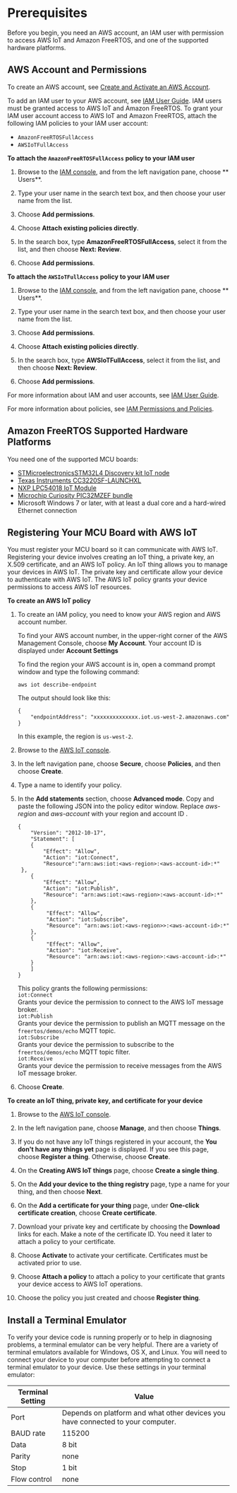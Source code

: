 # Prerequisites<a name="freertos-prereqs"></a>

Before you begin, you need an AWS account, an IAM user with permission to access AWS IoT and Amazon FreeRTOS, and one of the supported hardware platforms\.

## AWS Account and Permissions<a name="freertos-account-and-permissions"></a>

To create an AWS account, see [Create and Activate an AWS Account](https://aws.amazon.com/premiumsupport/knowledge-center/)\.

To add an IAM user to your AWS account, see [IAM User Guide](http://docs.aws.amazon.com/IAM/latest/UserGuide/)\. IAM users must be granted access to AWS IoT and Amazon FreeRTOS\. To grant your IAM user account access to AWS IoT and Amazon FreeRTOS, attach the following IAM policies to your IAM user account:
+ `AmazonFreeRTOSFullAccess`
+ `AWSIoTFullAccess`

**To attach the `AmazonFreeRTOSFullAccess` policy to your IAM user**

1. Browse to the [IAM console](https://console.aws.amazon.com/iam/home), and from the left navigation pane, choose ** Users**\.

1. Type your user name in the search text box, and then choose your user name from the list\.

1. Choose **Add permissions**\.

1. Choose **Attach existing policies directly**\.

1. In the search box, type **AmazonFreeRTOSFullAccess**, select it from the list, and then choose **Next: Review**\.

1. Choose **Add permissions**\.

**To attach the `AWSIoTFullAccess` policy to your IAM user**

1. Browse to the [IAM console](https://console.aws.amazon.com/iam/home), and from the left navigation pane, choose ** Users**\.

1. Type your user name in the search text box, and then choose your user name from the list\.

1. Choose **Add permissions**\.

1. Choose **Attach existing policies directly**\.

1. In the search box, type **AWSIoTFullAccess**, select it from the list, and then choose **Next: Review**\.

1. Choose **Add permissions**\.

For more information about IAM and user accounts, see [IAM User Guide](http://docs.aws.amazon.com/IAM/latest/UserGuide/)\.

For more information about policies, see [IAM Permissions and Policies](https://docs.aws.amazon.com/IAM/latest/UserGuide/introduction_access-management.html)\.

## Amazon FreeRTOS Supported Hardware Platforms<a name="freertos-hardware"></a>

You need one of the supported MCU boards:
+ [STMicroelectronicsSTM32L4 Discovery kit IoT node](http://www.st.com/en/evaluation-tools/b-l475e-iot01a.html)
+ [Texas Instruments CC3220SF\-LAUNCHXL](http://www.ti.com/tool/CC3220SF-LAUNCHXL)
+ [NXP LPC54018 IoT Module](https://www.nxp.com/products/processors-and-microcontrollers/arm-based-processors-and-mcus/lpc-cortex-m-mcus/lpc54000-series-cortex-m4-mcus/lpc54018-iot-module-for-the-lpc540xx-family-of-mcus:OM40007)
+ [Microchip Curiosity PIC32MZEF bundle](http://www.microchip.com/developmenttools/productdetails.aspx?partno=dm320104)
+ Microsoft Windows 7 or later, with at least a dual core and a hard\-wired Ethernet connection

## Registering Your MCU Board with AWS IoT<a name="get-started-freertos-thing"></a>

 You must register your MCU board so it can communicate with AWS IoT\. Registering your device involves creating an IoT thing, a private key, an X\.509 certificate, and an AWS IoT policy\. An IoT thing allows you to manage your devices in AWS IoT\. The private key and certificate allow your device to authenticate with AWS IoT\. The AWS IoT policy grants your device permissions to access AWS IoT resources\.

**To create an AWS IoT policy**

1. To create an IAM policy, you need to know your AWS region and AWS account number\. 

   To find your AWS account number, in the upper\-right corner of the AWS Management Console, choose **My Account**\. Your account ID is displayed under **Account Settings**

   To find the region your AWS account is in, open a command prompt window and type the following command:

   ```
   aws iot describe-endpoint
   ```

   The output should look like this:

   ```
   {
       "endpointAddress": "xxxxxxxxxxxxxx.iot.us-west-2.amazonaws.com"
   }
   ```

   In this example, the region is `us-west-2`\.

1. Browse to the [AWS IoT console](https://console.aws.amazon.com/iotv2/)\.

1. In the left navigation pane, choose **Secure**, choose **Policies**, and then choose **Create**\.

1. Type a name to identify your policy\.

1. In the **Add statements** section, choose **Advanced mode**\. Copy and paste the following JSON into the policy editor window\. Replace *aws\-region* and *aws\-account* with your region and account ID \.

   ```
   {
       "Version": "2012-10-17",
       "Statement": [
       {
           "Effect": "Allow",
           "Action": "iot:Connect",
           "Resource":"arn:aws:iot:<aws-region>:<aws-account-id>:*"
   	}, 
       {
           "Effect": "Allow",
           "Action": "iot:Publish",
           "Resource": "arn:aws:iot:<aws-region>:<aws-account-id>:*"
       },
       {
            "Effect": "Allow",
            "Action": "iot:Subscribe",
            "Resource": "arn:aws:iot:<aws-region>>:<aws-account-id>:*"
       },
       {
            "Effect": "Allow",
            "Action": "iot:Receive",
            "Resource": "arn:aws:iot:<aws-region>:<aws-account-id>:*"
       }
       ]
   }
   ```

   This policy grants the following permissions:  
`iot:Connect`  
Grants your device the permission to connect to the AWS IoT message broker\.  
`iot:Publish`  
Grants your device the permission to publish an MQTT message on the `freertos/demos/echo` MQTT topic\.  
`iot:Subscribe`  
Grants your device the permission to subscribe to the `freertos/demos/echo` MQTT topic filter\.  
`iot:Receive`  
Grants your device the permission to receive messages from the AWS IoT message broker\.

1. Choose **Create**\.

**To create an IoT thing, private key, and certificate for your device**

1. Browse to the [AWS IoT console](https://console.aws.amazon.com/iotv2/)\.

1. In the left navigation pane, choose **Manage**, and then choose **Things**\.

1. If you do not have any IoT things registered in your account, the **You don't have any things yet** page is displayed\. If you see this page, choose **Register a thing**\. Otherwise, choose **Create**\.

1. On the **Creating AWS IoT things** page, choose **Create a single thing**\.

1. On the **Add your device to the thing registry** page, type a name for your thing, and then choose **Next**\.

1. On the **Add a certificate for your thing** page, under **One\-click certificate creation**, choose **Create certificate**\.

1. Download your private key and certificate by choosing the **Download** links for each\. Make a note of the certificate ID\. You need it later to attach a policy to your certificate\.

1. Choose **Activate** to activate your certificate\. Certificates must be activated prior to use\.

1. Choose **Attach a policy** to attach a policy to your certificate that grants your device access to AWS IoT operations\.

1. Choose the policy you just created and choose **Register thing**\.

## Install a Terminal Emulator<a name="uart-term"></a>

To verify your device code is running properly or to help in diagnosing problems, a terminal emulator can be very helpful\. There are a variety of terminal emulators available for Windows, OS X, and Linux\. You will need to connect your device to your computer before attempting to connect a terminal emulator to your device\. Use these settings in your terminal emulator:


| Terminal Setting | Value | 
| --- | --- | 
|  Port  |  Depends on platform and what other devices you have connected to your computer\.  | 
|  BAUD rate  |  115200  | 
|  Data  |  8 bit  | 
|  Parity  |  none  | 
|  Stop  |  1 bit  | 
|  Flow control  |  none  | 